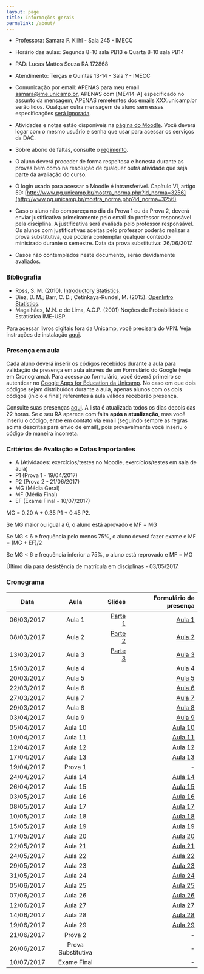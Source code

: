```yaml
---
layout: page
title: Informações gerais
permalink: /about/
---
```


* Professora: Samara F. Kiihl - Sala 245 - IMECC
* Horário das aulas: Segunda 8-10 sala PB13 e Quarta 8-10 sala PB14
* PAD: Lucas Mattos Souza RA 172868
* Atendimento: Terças e Quintas 13-14 - Sala ? - IMECC
* Comunicação por email: APENAS para meu email samara@ime.unicamp.br, APENAS com [ME414-A] especificado no assunto da mensagem, APENAS remetentes dos emails XXX.unicamp.br serão lidos. Qualquer outra mensagem de aluno sem essas especificações [será ignorada](images/hqdefault.jpg).

* Atividades e notas estão disponíveis na [página do Moodle](http://www.ggte.unicamp.br/eam/course/view.php?id=3618). Você deverá logar com o mesmo usuário e senha que usar para acessar os serviços da DAC. 
* Sobre abono de faltas, consulte o [regimento](http://www.dac.unicamp.br/portal/grad/regimento/capitulo_v/secao_x/).
* O aluno deverá proceder de forma respeitosa e honesta durante as provas bem como na resolução de qualquer outra atividade que seja parte da avaliação do curso.
* O login usado para acessar o Moodle é intransferível. Capítulo VI, artigo 59: [http://www.pg.unicamp.br/mostra_norma.php?id_norma=3256](http://www.pg.unicamp.br/mostra_norma.php?id_norma=3256)
* Caso o aluno não compareça no dia da Prova 1 ou da Prova 2, deverá enviar justificativa primeiramente pelo email do professor responsável pela disciplina. A justificativa será avaliada pelo professor responsável. Os alunos com justificativas aceitas pelo professor poderão realizar a prova substitutiva, que poderá contemplar qualquer conteúdo ministrado durante o semestre. Data da prova substitutiva: 26/06/2017.
* Casos não contemplados neste documento, serão devidamente avaliados. 

### Bibliografia
* Ross, S. M. (2010). [Introductory Statistics](http://www.sciencedirect.com/science/book/9780123743886).
* Diez, D. M.; Barr, C. D.; Çetinkaya-Rundel, M. (2015). [OpenIntro Statistics](https://drive.google.com/file/d/0B-DHaDEbiOGkY1FCdEJFNGV1Ym8/view).
* Magalhães, M.N. e de Lima, A.C.P. (2001) Noções de Probabilidade e Estatística IME-USP.

Para acessar livros digitais fora da Unicamp, você precisará do VPN. Veja instruções de instalação [aqui](http://www.ccuec.unicamp.br/ccuec/acesso_remoto_vpn).

### Presença em aula

Cada aluno deverá inserir os códigos recebidos durante a aula para validação de presença em aula através de um Formulário do Google (veja em Cronograma). Para acesso ao formulário, você deverá primeiro se autenticar no [Google Apps for Education da Unicamp](https://sites.google.com/site/unicampgonnagafe/). No caso em que dois códigos sejam distribuídos durante a aula, apenas alunos com os dois códigos (início e final) referentes à aula válidos receberão presença.

Consulte suas presenças [aqui](ListaDePresenca.html). A lista é atualizada todos os dias depois das 22 horas. Se o seu RA aparece com falta **após a atualização**, mas você inseriu o código, entre em contato via email (seguindo sempre as regras acima descritas para envio de email), pois provavelmente você inseriu o código de maneira incorreta.

### Critérios de Avaliação e Datas Importantes

* A (Atividades: exercícios/testes no Moodle, exercícios/testes em sala de aula)
* P1 (Prova 1 - 19/04/2017)
* P2 (Prova 2 - 21/06/2017)
* MG (Média Geral)
* MF (Média Final)
* EF (Exame Final - 10/07/2017)

MG = 0.20 A + 0.35 P1 + 0.45 P2.

Se MG maior ou igual a 6, o aluno está aprovado e MF = MG

Se MG < 6 e frequência pelo menos 75%, o aluno deverá fazer exame e MF = (MG + EF)/2

Se MG < 6 e frequência inferior a 75%, o aluno está reprovado e MF = MG

Último dia para desistência de matrícula em disciplinas - 03/05/2017.

### Cronograma

| Data          | Aula          | Slides  | Formulário de presença |
| ------------- |:-------------:| -------:| -------:|
| 06/03/2017    | Aula 1        |  [Parte 1](http://me414-unicamp.github.io/aulas/slides/parte01/parte01.html)| [Aula 1](https://goo.gl/forms/lROolBcvXCPjMVEo1)
| 08/03/2017    | Aula 2      | [Parte 2](http://me414-unicamp.github.io/aulas/slides/parte02/parte02.html)| [Aula 2](https://goo.gl/forms/zGBbDpRuAR3plFKY2)
| 13/03/2017    | Aula 3      |[Parte 3](http://me414-unicamp.github.io/aulas/slides/parte03/parte03.html)| [Aula 3](https://goo.gl/forms/B2F1N1YSTTcpKah83)
| 15/03/2017    | Aula 4      |    | [Aula 4](https://goo.gl/forms/6OrbDJ0nuOmm8Ck62)
| 20/03/2017    | Aula 5      |    | [Aula 5](https://goo.gl/forms/Pa64rphqqHvEuXXu1)
| 22/03/2017    | Aula 6      |    | [Aula 6](https://goo.gl/forms/OrSOUGmoRdRmD3Hy1)
| 27/03/2017    | Aula 7      |    | [Aula 7](https://goo.gl/forms/uJzvFudJpbiO2eT32)
| 29/03/2017    | Aula 8      |    | [Aula 8](https://goo.gl/forms/tM8MyIYHNlTRw6a22)
| 03/04/2017    | Aula 9      |    | [Aula 9](https://goo.gl/forms/45thqNi58zm7c7ov2)
| 05/04/2017    | Aula 10      |    | [Aula 10](https://goo.gl/forms/HwN3RSvKdLnI4hxQ2)
| 10/04/2017    | Aula 11      |    | [Aula 11](https://goo.gl/forms/9zH12vvQPdfc2ovA2)
| 12/04/2017    | Aula 12      |    | [Aula 12](https://goo.gl/forms/MsmJ11N3uZpz7Vzi1)
| 17/04/2017    | Aula 13      |    | [Aula 13](https://goo.gl/forms/Y9JsXG0bedA50cyH3)
| 19/04/2017    | Prova 1      |    | -
| 24/04/2017    | Aula 14      |    | [Aula 14](https://goo.gl/forms/XqtmyyILbnnhBgZR2)
| 26/04/2017    | Aula 15      |    | [Aula 15](https://goo.gl/forms/syTZHGfNE5y0OY6N2)
| 03/05/2017    | Aula 16      |    | [Aula 16](https://goo.gl/forms/QniFL5ZZbQMD6MA93)
| 08/05/2017    | Aula 17      |    | [Aula 17](https://goo.gl/forms/fKvNBtDbHJ8xKh6Q2)
| 10/05/2017    | Aula 18      |    | [Aula 18](https://goo.gl/forms/HpdZUgrTzGFw8cLp2)
| 15/05/2017    | Aula 19      |    | [Aula 19](https://goo.gl/forms/zoe8ufhVxwVcGoa83)
| 17/05/2017    | Aula 20      |    | [Aula 20](https://goo.gl/forms/6CtadAloYmI53o6k1)
| 22/05/2017    | Aula 21      |    | [Aula 21](https://goo.gl/forms/fmUj2aFPo2Nqh66u2)
| 24/05/2017    | Aula 22      |    | [Aula 22](https://goo.gl/forms/wqkFhjeJ0RMnUpsc2)
| 29/05/2017    | Aula 23      |    | [Aula 23](https://goo.gl/forms/3gyTwpPqiE6gqrXG2)
| 31/05/2017    | Aula 24      |    | [Aula 24](https://goo.gl/forms/oZijpEIBsMZVNTpm2)
| 05/06/2017    | Aula 25      |    | [Aula 25](https://goo.gl/forms/qDtPtzBoGAwTkhRk1)
| 07/06/2017    | Aula 26      |    | [Aula 26](https://goo.gl/forms/rV4IqRssGHgnc08k1)
| 12/06/2017    | Aula 27      |    | [Aula 27](https://goo.gl/forms/00t6gMEg98hOfjIq1)
| 14/06/2017    | Aula 28      |    | [Aula 28](https://goo.gl/forms/8b4gB8XEv1z2yQnd2)
| 19/06/2017    | Aula 29      |    | [Aula 29](https://goo.gl/forms/a6nEFeOUVHJanWaJ3)
| 21/06/2017    | Prova 2      |    | -
| 26/06/2017    | Prova Substitutiva      |   | -
| 10/07/2017    | Exame Final   |   |  -

